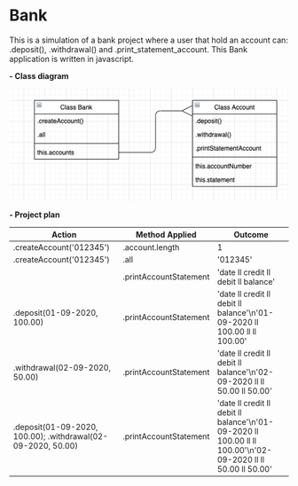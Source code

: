 # Bank

This is a simulation of a bank project where a user that hold an account can: .deposit(), .withdrawal() and .print_statement_account.
This Bank application is written in javascript.

**- Class diagram**

![](./images/classDiagram.png)

**- Project plan**

| Action | Method Applied | Outcome |
| -------------- | ----------- | ------- |
| .createAccount('012345') | .account.length | 1 |
| .createAccount('012345') | .all | '012345' |
| | .printAccountStatement | 'date ll credit ll debit ll balance' |
| .deposit(01-09-2020, 100.00) | .printAccountStatement | 'date ll credit ll debit ll balance'\n'01-09-2020 ll 100.00 ll ll 100.00' |
| .withdrawal(02-09-2020, 50.00) | .printAccountStatement | 'date ll credit ll debit ll balance'\n'02-09-2020 ll ll 50.00 ll 50.00'|
| .deposit(01-09-2020, 100.00); .withdrawal(02-09-2020, 50.00) | .printAccountStatement | 'date ll credit ll debit ll balance'\n'01-09-2020 ll 100.00 ll ll 100.00'\n'02-09-2020 ll ll 50.00 ll 50.00' |
